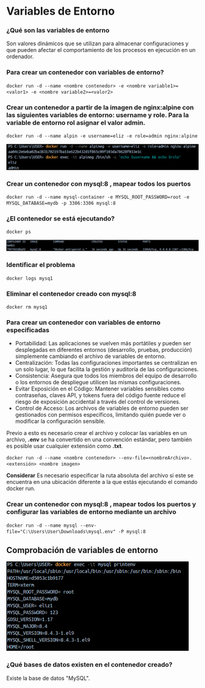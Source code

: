 # Variables de Entorno
### ¿Qué son las variables de entorno
Son valores dinámicos que se utilizan para almacenar configuraciones y que pueden afectar el comportamiento de los procesos en ejecución en un ordenador.

### Para crear un contenedor con variables de entorno?
```
docker run -d --name <nombre contenedor> -e <nombre variable1>=<valor1> -e <nombre variable2>=<valor2>
```

### Crear un contenedor a partir de la imagen de nginx:alpine con las siguientes variables de entorno: username y role. Para la variable de entorno rol asignar el valor admin.
```
docker run -d --name alpin -e username=eliz -e role=admin nginx:alpine
```
![Imagen](img/comandos.png)

### Crear un contenedor con mysql:8 , mapear todos los puertos
```
docker run -d --name mysql-container -e MYSQL_ROOT_PASSWORD=root -e MYSQL_DATABASE=mydb -p 3306:3306 mysql:8
```

### ¿El contenedor se está ejecutando?
```
docker ps
```

![Contenedor](img/contenedorEj.png)

### Identificar el problema
```
docker logs mysq1
```

### Eliminar el contenedor creado con mysql:8 
```
docker rm mysq1
```

### Para crear un contenedor con variables de entorno especificadas
- Portabilidad: Las aplicaciones se vuelven más portátiles y pueden ser desplegadas en diferentes entornos (desarrollo, pruebas, producción) simplemente cambiando el archivo de variables de entorno.
- Centralización: Todas las configuraciones importantes se centralizan en un solo lugar, lo que facilita la gestión y auditoría de las configuraciones.
- Consistencia: Asegura que todos los miembros del equipo de desarrollo o los entornos de despliegue utilicen las mismas configuraciones.
- Evitar Exposición en el Código: Mantener variables sensibles como contraseñas, claves API, y tokens fuera del código fuente reduce el riesgo de exposición accidental a través del control de versiones.
- Control de Acceso: Los archivos de variables de entorno pueden ser gestionados con permisos específicos, limitando quién puede ver o modificar la configuración sensible.

Previo a esto es necesario crear el archivo y colocar las variables en un archivo, **.env** se ha convertido en una convención estándar, pero también es posible usar cualquier extensión como **.txt**.
```
docker run -d --name <nombre contenedor> --env-file=<nombreArchivo>.<extensión> <nombre imagen>
```

**Considerar**
Es necesario especificar la ruta absoluta del archivo si este se encuentra en una ubicación diferente a la que estás ejecutando el comando docker run.

### Crear un contenedor con mysql:8 , mapear todos los puertos y configurar las variables de entorno mediante un archivo
```
docker run -d --name mysql --env-file="C:\Users\User\Downloads\mysql.env" -P mysql:8 
```

## Comprobación de variables de entorno
![Imagen](img/mysql.png)

### ¿Qué bases de datos existen en el contenedor creado?
Existe la base de datos "MySQL".
